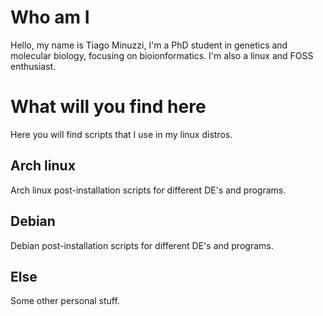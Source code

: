 # Who am I
Hello, my name is Tiago Minuzzi, I'm a PhD student in genetics and molecular biology, focusing on bioionformatics. I'm also a linux and FOSS enthusiast.
# What will you find here
Here you will find scripts that I use in my linux distros.
## Arch linux
Arch linux post-installation scripts for different DE's and programs.
## Debian
Debian post-installation scripts for different DE's and programs.
## Else
Some other personal stuff.
